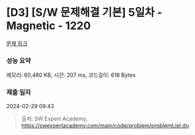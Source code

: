 # [D3] [S/W 문제해결 기본] 5일차 - Magnetic - 1220 

[문제 링크](https://swexpertacademy.com/main/code/problem/problemDetail.do?contestProbId=AV14hwZqABsCFAYD) 

### 성능 요약

메모리: 60,480 KB, 시간: 207 ms, 코드길이: 618 Bytes

### 제출 일자

2024-02-29 09:43



> 출처: SW Expert Academy, https://swexpertacademy.com/main/code/problem/problemList.do